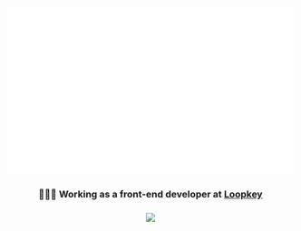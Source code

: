 <p align="center">
<img src="https://github.com/sofiapatrocinio/github-stats/blob/master/generated/overview.svg#gh-dark-mode-only" />
</p>

<h3 align="center">
  👩🏻‍💻  Working as a front-end developer at <a href="https://github.com/loopkeybr"> Loopkey </a><br>
<h3>
  
  
<p align="center">
  <img src="https://github-readme-stats-three-mu-85.vercel.app/api?username=sofiapatrocinio&theme=nightowl&show_icons=true" />
</p>
<br>

